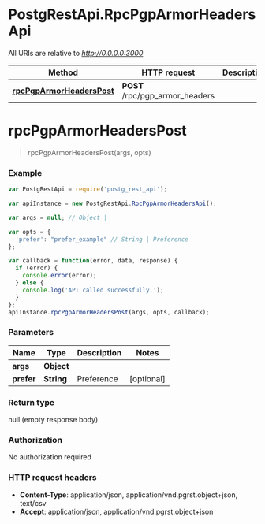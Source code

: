 # PostgRestApi.RpcPgpArmorHeadersApi

All URIs are relative to *http://0.0.0.0:3000*

Method | HTTP request | Description
------------- | ------------- | -------------
[**rpcPgpArmorHeadersPost**](RpcPgpArmorHeadersApi.md#rpcPgpArmorHeadersPost) | **POST** /rpc/pgp_armor_headers | 


<a name="rpcPgpArmorHeadersPost"></a>
# **rpcPgpArmorHeadersPost**
> rpcPgpArmorHeadersPost(args, opts)



### Example
```javascript
var PostgRestApi = require('postg_rest_api');

var apiInstance = new PostgRestApi.RpcPgpArmorHeadersApi();

var args = null; // Object | 

var opts = { 
  'prefer': "prefer_example" // String | Preference
};

var callback = function(error, data, response) {
  if (error) {
    console.error(error);
  } else {
    console.log('API called successfully.');
  }
};
apiInstance.rpcPgpArmorHeadersPost(args, opts, callback);
```

### Parameters

Name | Type | Description  | Notes
------------- | ------------- | ------------- | -------------
 **args** | **Object**|  | 
 **prefer** | **String**| Preference | [optional] 

### Return type

null (empty response body)

### Authorization

No authorization required

### HTTP request headers

 - **Content-Type**: application/json, application/vnd.pgrst.object+json, text/csv
 - **Accept**: application/json, application/vnd.pgrst.object+json

